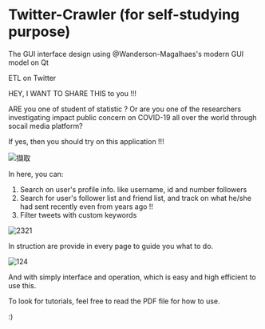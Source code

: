 # Twitter-Crawler  (for self-studying purpose)
The GUI interface design using @Wanderson-Magalhaes's modern GUI model on Qt


ETL on Twitter

HEY, I WANT TO SHARE THIS to you !!!

ARE you one of student of statistic ? Or are you one of the researchers investigating impact public concern on COVID-19 all over the world through socail media platform?

If yes, then you should try on this application !!!

![擷取](https://user-images.githubusercontent.com/79691025/139417738-12846d52-1ad3-4c2a-b1af-43ea8c4a0f23.PNG)

In here, you can:

  1) Search on user's profile info. like username, id and number followers
  3) Search for user's follower list and friend list, and track on what he/she had sent recently even from years ago !!
  4) Filter tweets with custom keywords

![2321](https://user-images.githubusercontent.com/79691025/139417155-90027c5d-bf2b-4e57-87ec-9f13cab6d276.PNG)


In struction are provide in every page to guide you what to do.

![124](https://user-images.githubusercontent.com/79691025/139417199-989e3189-37a4-4bd2-b8a8-1105a1758bb3.PNG)

And with simply interface and operation, which is easy and high efficient to use this.

To look for tutorials, feel free to read the PDF file for how to use.

:)
